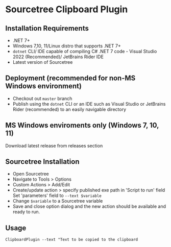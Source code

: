 # Sourcetree Clipboard Plugin
## Installation Requirements
- .NET 7+
- Windows 7,10, 11/Linux distro that supports .NET 7+
- `dotnet` CLI/ IDE capable of compiling C# .NET 7 code - Visual Studio 2022 (Recommended)/
JetBrains Rider IDE
- Latest version of Sourcetree

## Deployment (recommended for non-MS Windows environment)
- Checkout out `master` branch
- Publish using the `dotnet` CLI or an IDE such as Visual Studio 
or JetBrains Rider (recommended) to an easily navigable 
directory

## MS Windows enviroments only (Windows 7, 10, 11)
Download latest release from releases section

## Sourcetree Installation
- Open Sourcetree
- Navigate to Tools > Options
- Custom Actions > Add/Edit
- Create/update action > specify published exe path in 
'Script to run' field
Set 'parameters' field to `--text $variable`
- Change `$variable` to a Sourcetree variable
- Save and close option dialog and the new action should
be available and ready to run.
## Usage

`ClipboardPlugin --text "Text to be copied to the clipboard`